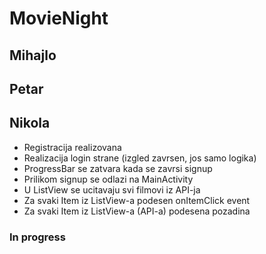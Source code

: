# MovieNight

## Mihajlo

## Petar

## Nikola
+ Registracija realizovana
+ Realizacija login strane (izgled zavrsen, jos samo logika)
+ ProgressBar se zatvara kada se zavrsi signup
+ Prilikom signup se odlazi na MainActivity
+ U ListView se ucitavaju svi filmovi iz API-ja
+ Za svaki Item iz ListView-a podesen onItemClick event
+ Za svaki Item iz ListView-a (API-a) podesena pozadina

### In progress
